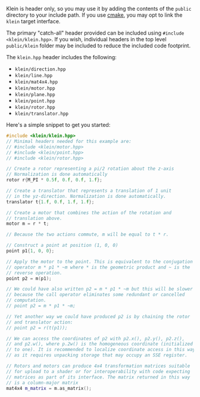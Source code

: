 Klein is header only, so you may use it by adding the contents of the `public`
directory to your include path. If you use [cmake](https://cmake.org/), you
may opt to link the `klein` target interface.

The primary "catch-all" header provided can be included using `#include <klein/klein.hpp>`.
If you wish, individual headers in the top level `public/klein` folder may be included
to reduce the included code footprint.

The `klein.hpp` header includes the following:

- `klein/direction.hpp`
- `klein/line.hpp`
- `klein/mat4x4.hpp`
- `klein/motor.hpp`
- `klein/plane.hpp`
- `klein/point.hpp`
- `klein/rotor.hpp`
- `klein/translator.hpp`

Here's a simple snippet to get you started:

```c++
#include <klein/klein.hpp>
// Minimal headers needed for this example are:
// #include <klein/motor.hpp>
// #include <klein/point.hpp>
// #include <klein/rotor.hpp>

// Create a rotor representing a pi/2 rotation about the z-axis
// Normalization is done automatically
rotor r{M_PI * 0.5f, 0.f, 0.f, 1.f};

// Create a translator that represents a translation of 1 unit
// in the yz-direction. Normalization is done automatically.
translator t{1.f, 0.f, 1.f, 1.f};

// Create a motor that combines the action of the rotation and
// translation above.
motor m = r * t;

// Because the two actions commute, m will be equal to t * r.

// Construct a point at position (1, 0, 0)
point p1{1, 0, 0};

// Apply the motor to the point. This is equivalent to the conjugation
// operator m * p1 * ~m where * is the geometric product and ~ is the
// reverse operation.
point p2 = m(p1);

// We could have also written p2 = m * p1 * ~m but this will be slower
// because the call operator eliminates some redundant or cancelled
// computation.
// point p2 = m * p1 * ~m;

// Yet another way we could have produced p2 is by chaining the rotor
// and translator action:
// point p2 = r(t(p1));

// We can access the coordinates of p2 with p2.x(), p2.y(), p2.z(),
// and p2.w(), where p.2w() is the homogeneous coordinate (initialized
// to one). It is recommended to localize coordinate access in this way
// as it requires unpacking storage that may occupy an SSE register.

// Rotors and motors can produce 4x4 transformation matrices suitable
// for upload to a shader or for interoperability with code expecting
// matrices as part of its interface. The matrix returned in this way
// is a column-major matrix
mat4x4 m_matrix = m.as_matrix();
```